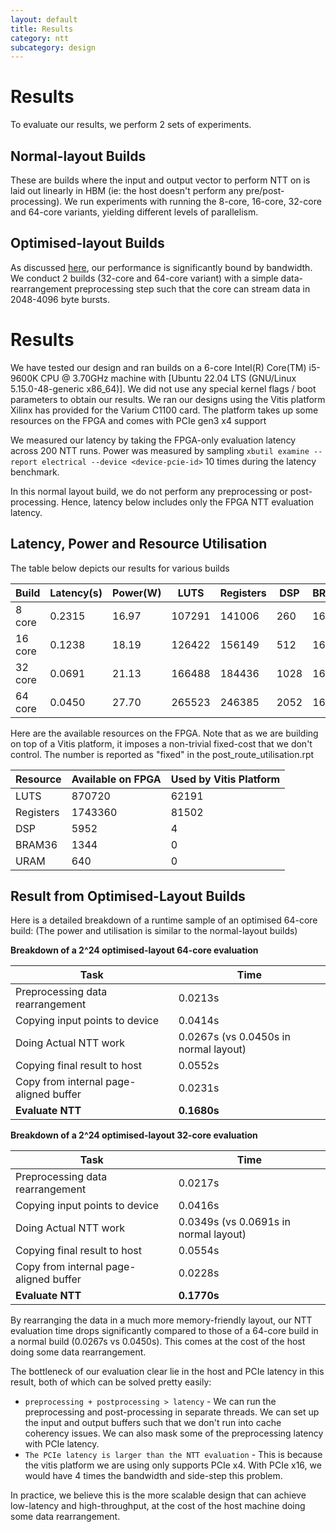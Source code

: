 ```yaml
---
layout: default
title: Results
category: ntt
subcategory: design
---
```


# Results

To evaluate our results, we perform 2 sets of experiments.

## Normal-layout Builds

These are builds where the input and output vector to perform NTT on is laid out
linearly in HBM (ie: the host doesn't perform any pre/post-processing). We run
experiments with running the 8-core, 16-core, 32-core and 64-core variants,
yielding different levels of parallelism.

## Optimised-layout Builds

As discussed [here](ntt-bandwidth.html), our performance is significantly
bound by bandwidth. We conduct 2 builds (32-core and 64-core variant) with a
simple data-rearrangement preprocessing step such that the core can stream data
in 2048-4096 byte bursts.

# Results

We have tested our design and ran builds on a 6-core
Intel(R) Core(TM) i5-9600K CPU @ 3.70GHz machine with
[Ubuntu 22.04 LTS (GNU/Linux 5.15.0-48-generic x86_64)]. We did not use
any special kernel flags / boot parameters to obtain our results. We ran
our designs using the Vitis platform Xilinx has provided for the Varium C1100
card. The platform takes up some resources on the FPGA and comes with PCIe gen3
x4 support

We measured our latency by taking the FPGA-only evaluation latency across 200
NTT runs. Power was measured by sampling `xbutil examine --report electrical
--device <device-pcie-id>` 10 times during the latency benchmark.

In this normal layout build, we do not perform any preprocessing or
post-processing. Hence, latency below includes only the FPGA NTT evaluation
latency.

## Latency, Power and Resource Utilisation

The table below depicts our results for various builds

|   Build | Latency(s) | Power(W) | LUTS   | Registers |  DSP | BRAM36 | URAM  |
|---------|------------|----------|--------|-----------|------|--------|-------|
|  8 core |     0.2315 |    16.97 | 107291 |    141006 |  260 |    162 |   48  |
| 16 core |     0.1238 |    18.19 | 126422 |    156149 |  512 |    162 |   96  |
| 32 core |     0.0691 |    21.13 | 166488 |    184436 | 1028 |    162 |   192 |
| 64 core |     0.0450 |    27.70 | 265523 |    246385 | 2052 |    162 |   384 |

Here are the available resources on the FPGA. Note that as we are building on
top of a Vitis platform, it imposes a non-trivial fixed-cost that we don't
control. The number is reported as "fixed" in the post_route_utilisation.rpt

| Resource  | Available on FPGA | Used by Vitis Platform |
|-----------|-------------------|------------------------|
|      LUTS |            870720 |                  62191 |
| Registers |           1743360 |                  81502 |
|       DSP |              5952 |                      4 |
|    BRAM36 |              1344 |                      0 |
|      URAM |               640 |                      0 |

## Result from Optimised-Layout Builds

Here is a detailed breakdown of a runtime sample of an optimised 64-core build:
(The power and utilisation is similar to the normal-layout builds)

__Breakdown of a 2^24 optimised-layout 64-core evaluation__

|               Task                     |   Time  |
|----------------------------------------|---------|
| Preprocessing data rearrangement       | 0.0213s |
| Copying input points to device         | 0.0414s |
| Doing Actual NTT work                  | 0.0267s (vs 0.0450s in normal layout) |
| Copying final result to host           | 0.0552s |
| Copy from internal page-aligned buffer | 0.0231s |
| __Evaluate NTT__                       | __0.1680s__ |

__Breakdown of a 2^24 optimised-layout 32-core evaluation__

|               Task                     |   Time  |
|----------------------------------------|---------|
| Preprocessing data rearrangement       | 0.0217s |
| Copying input points to device         | 0.0416s |
| Doing Actual NTT work                  | 0.0349s (vs 0.0691s in normal layout) |
| Copying final result to host           | 0.0554s |
| Copy from internal page-aligned buffer | 0.0228s |
| __Evaluate NTT__                       | __0.1770s__ |


By rearranging the data in a much more memory-friendly layout, our NTT
evaluation time drops significantly compared to those of a 64-core build in
a normal build (0.0267s vs 0.0450s). This comes at the cost of the host doing
some data rearrangement.

The bottleneck of our evaluation clear lie in the host and PCIe latency in
this result, both of which can be solved pretty easily:

- `preprocessing + postprocessing > latency` - We can run the preprocessing
  and post-processing in separate threads. We can set up the input and output
  buffers such that we don't run into cache coherency issues. We can also
  mask some of the preprocessing latency with PCIe latency.
- `The PCIe latency is larger than the NTT evaluation` - This is because the
  vitis platform we are using only supports PCIe x4. With PCIe x16, we would have
  4 times the bandwidth and side-step this problem.

In practice, we believe this is the more scalable design that can achieve
low-latency and high-throughput, at the cost of the host machine doing some
data rearrangement.
